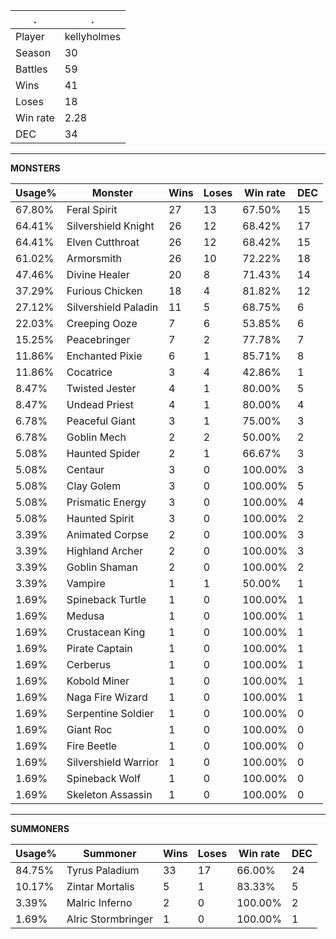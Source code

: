 .|.
|-|-
Player|kellyholmes
Season|30
Battles|59
Wins|41
Loses|18
Win rate|2.28
DEC|34

---
**MONSTERS**

Usage%|Monster|Wins|Loses|Win rate|DEC|
-|-|-|-|-|-|
67.80%|Feral Spirit|27|13|67.50%|15|
64.41%|Silvershield Knight|26|12|68.42%|17|
64.41%|Elven Cutthroat|26|12|68.42%|15|
61.02%|Armorsmith|26|10|72.22%|18|
47.46%|Divine Healer|20|8|71.43%|14|
37.29%|Furious Chicken|18|4|81.82%|12|
27.12%|Silvershield Paladin|11|5|68.75%|6|
22.03%|Creeping Ooze|7|6|53.85%|6|
15.25%|Peacebringer|7|2|77.78%|7|
11.86%|Enchanted Pixie|6|1|85.71%|8|
11.86%|Cocatrice|3|4|42.86%|1|
8.47%|Twisted Jester|4|1|80.00%|5|
8.47%|Undead Priest|4|1|80.00%|4|
6.78%|Peaceful Giant|3|1|75.00%|3|
6.78%|Goblin Mech|2|2|50.00%|2|
5.08%|Haunted Spider|2|1|66.67%|3|
5.08%|Centaur|3|0|100.00%|3|
5.08%|Clay Golem|3|0|100.00%|5|
5.08%|Prismatic Energy|3|0|100.00%|4|
5.08%|Haunted Spirit|3|0|100.00%|2|
3.39%|Animated Corpse|2|0|100.00%|3|
3.39%|Highland Archer|2|0|100.00%|3|
3.39%|Goblin Shaman|2|0|100.00%|2|
3.39%|Vampire|1|1|50.00%|1|
1.69%|Spineback Turtle|1|0|100.00%|1|
1.69%|Medusa|1|0|100.00%|1|
1.69%|Crustacean King|1|0|100.00%|1|
1.69%|Pirate Captain|1|0|100.00%|1|
1.69%|Cerberus|1|0|100.00%|1|
1.69%|Kobold Miner|1|0|100.00%|1|
1.69%|Naga Fire Wizard|1|0|100.00%|1|
1.69%|Serpentine Soldier|1|0|100.00%|0|
1.69%|Giant Roc|1|0|100.00%|0|
1.69%|Fire Beetle|1|0|100.00%|0|
1.69%|Silvershield Warrior|1|0|100.00%|0|
1.69%|Spineback Wolf|1|0|100.00%|0|
1.69%|Skeleton Assassin|1|0|100.00%|0|

---
**SUMMONERS**

Usage%|Summoner|Wins|Loses|Win rate|DEC|
-|-|-|-|-|-|
84.75%|Tyrus Paladium|33|17|66.00%|24|
10.17%|Zintar Mortalis|5|1|83.33%|5|
3.39%|Malric Inferno|2|0|100.00%|2|
1.69%|Alric Stormbringer|1|0|100.00%|1|
